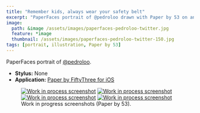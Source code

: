 ```yaml
---
title: "Remember kids, always wear your safety belt"
excerpt: "PaperFaces portrait of @pedroloo drawn with Paper by 53 on an iPad."
image: 
  path: &image /assets/images/paperfaces-pedroloo-twitter.jpg 
  feature: *image
  thumbnail: /assets/images/paperfaces-pedroloo-twitter-150.jpg
tags: [portrait, illustration, Paper by 53]
---
```


PaperFaces portrait of <a href="http://twitter.com/pedroloo">@pedroloo</a>.

* **Stylus:** None
* **Application:** [Paper by FiftyThree for iOS](http://www.fiftythree.com/paper)

<figure class="half">
	<a href="/assets/images/paperfaces-pedroloo-process-1-lg.jpg"><img src="/assets/images/paperfaces-pedroloo-process-1-600.jpg" alt="Work in process screenshot"></a>
	<a href="/assets/images/paperfaces-pedroloo-process-2-lg.jpg"><img src="/assets/images/paperfaces-pedroloo-process-2-600.jpg" alt="Work in process screenshot"></a>
	<a href="/assets/images/paperfaces-pedroloo-process-3-lg.jpg"><img src="/assets/images/paperfaces-pedroloo-process-3-600.jpg" alt="Work in process screenshot"></a>
	<a href="/assets/images/paperfaces-pedroloo-process-4-lg.jpg"><img src="/assets/images/paperfaces-pedroloo-process-4-600.jpg" alt="Work in process screenshot"></a>
	<figcaption>Work in progress screenshots (Paper by 53).</figcaption>
</figure>
